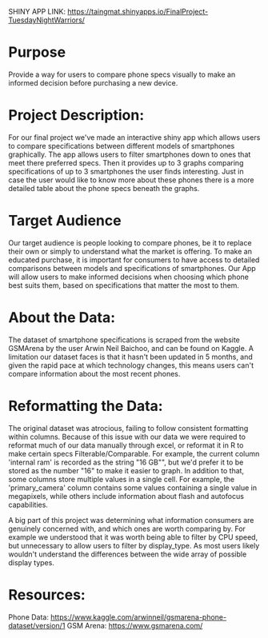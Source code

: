 SHINY APP LINK: https://taingmat.shinyapps.io/FinalProject-TuesdayNightWarriors/

# Purpose
Provide a way for users to compare phone specs visually to make an informed decision before purchasing a new device.

# Project Description:
For our final project we've made an interactive shiny app which allows users to compare specifications between different models of smartphones graphically. The app allows users to filter smartphones down to ones that meet there preferred specs. Then it provides up to 3 graphs comparing specifications of up to 3 smartphones the user finds interesting. Just in case the user would like to know more about these phones there is a more detailed table about the phone specs beneath the graphs.

# Target Audience
Our target audience is people looking to compare phones, be it to replace their own or simply to understand what the market is offering. To make an educated purchase, it is important for consumers to have access to detailed comparisons between models and specifications of smartphones. Our App will allow users to make informed decisions when choosing which phone best suits them, based on specifications that matter the most to them.

# About the Data:
The dataset of smartphone specifications is scraped from the website GSMArena by the user Arwin Neil Baichoo, and can be found on Kaggle. A limitation our dataset faces is that it hasn't been updated in 5 months, and given the rapid pace at which technology changes, this means users can't compare information about the most recent phones.

# Reformatting the Data:
The original dataset was atrocious, failing to follow consistent formatting within columns. Because of this issue with our data we were required to reformat much of our data manually through excel, or reformat it in R to make certain specs Filterable/Comparable. For example, the current column 'internal ram' is recorded as the string "16 GB"", but we'd prefer it to be stored as the number "16" to make it easier to graph. In addition to that, some columns store multiple values in a single cell. For example, the 'primary_camera' column contains some values containing a single value in megapixels, while others include information about flash and autofocus capabilities.

A big part of this project was determining what information consumers are genuinely concerned with, and which ones are worth comparing by. For example we understood that it was worth being able to filter by CPU speed, but unnecessary to allow users to filter by display_type. As most users likely wouldn't understand the differences between the wide array of possible display types.


# Resources:
Phone Data: https://www.kaggle.com/arwinneil/gsmarena-phone-dataset/version/1
GSM Arena: https://www.gsmarena.com/
